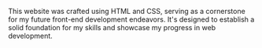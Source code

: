 This website was crafted using HTML and CSS, serving as a cornerstone for my future front-end development endeavors. It's designed to establish a solid foundation for my skills and showcase my progress in web development.
